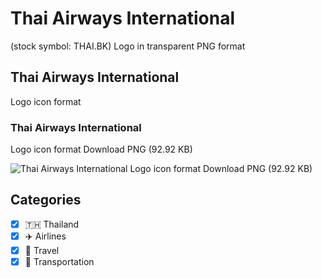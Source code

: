 # Thai Airways International
 (stock symbol: THAI.BK) Logo in transparent PNG format

## Thai Airways International
 Logo icon format

### Thai Airways International
 Logo icon format Download PNG (92.92 KB)

![Thai Airways International
 Logo icon format Download PNG (92.92 KB)](/img/orig/THAI.BK-9c0c5078.png)



## Categories
- [x] 🇹🇭 Thailand
- [x] ✈️ Airlines
- [x] 🌴 Travel
- [x] 🚚 Transportation
